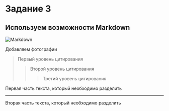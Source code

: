 # Задание 3 #

## Используем возможности Markdown ##

![Markdown](https://i0.wp.com/css-tricks.com/wp-content/uploads/2016/01/choose-markdown.jpg)

Добавляем фотографии 

> Первый уровень цитирования
>> Второй уровень цитирования
>>> Третий уровень цитирования

Первая часть текста, который необходимо разделить
***
Вторая часть текста, который необходимо разделить